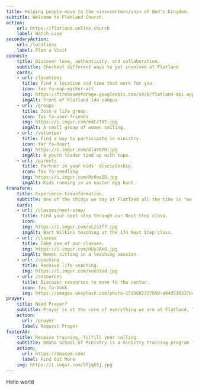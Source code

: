```yaml
---
title: Helping people move to the <ins>center</ins> of God's Kingdom.
subtitle: Welcome to Flatland Church.
action:
    url: https://flatland.online.church
    label: Watch Live
secondaryAction:
    url: /locations
    label: Plan a Visit
connect:
    title: Discover love, authenticity, and collaboration.
    subtitle: Checkout different ways to get involved at Flatland
    cards:
    - url: /locations
      title: Find a location and time that work for you.
      icon: fas fa-map-marker-alt
      img: https://firebasestorage.googleapis.com/v0/b/flatland-api.appspot.com/o/IMG_1305.JPG?alt=media&token=c3bf8aaf-535b-4b68-83f7-70da6b8ea8ce
      imgAlt: Front of Flatland 144 campus
    - url: /groups
      title: Join a life group.
      icon: fas fa-user-friends
      img: https://i.imgur.com/mdCzTUT.jpg
      imgAlt: A small group of women smiling.
    - url: /volunteer
      title: Find a way to participate in ministry.
      icon: far fa-heart
      img: https://i.imgur.com/ml4Y87D.jpg
      imgAlt: A youth leader tied up with tape.
    - url: /parents
      title: Partner in your kids' discipleship.
      icon: fas fa-seedling
      img: https://i.imgur.com/Mc6nx2D.jpg
      imgAlt: Kids running in an easter egg hunt.
transform:
    title: Experience transformation.
    subtitle: One of the things we say at Flatland all the time is "we love you right where you are, but we love you too much to leave you there." We're committed to seeing God transform your life as you move closer to the center of his Kingdom, and we have a number of key ways to help you do just that.
    cards:
    - url: /classes/next-step/
      title: Find your next step through our Next Step class.
      icon: 
      img: https://i.imgur.com/vLzs1f7.jpg
      imgAlt: Bart Wilkins teaching at the 174 Next Step class.
    - url: /classes
      title: Take one of our classes.
      img: https://i.imgur.com/HUyJAeO.jpg
      imgAlt: Women sitting in a teaching session.
    - url: /coaching
      title: Receive life coaching.
      img: https://i.imgur.com/vuen9vd.jpg
    - url: /resources
      title: Discover resources to move to the center.
      icon: fas fa-book
      img: https://images.unsplash.com/photo-1519682337058-a94d519337bc?ixlib=rb-1.2.1&ixid=eyJhcHBfaWQiOjEyMDd9&auto=format&fit=crop&w=1350&q=80
prayer:
    title: Need Prayer?
    subtitle: Prayer is at the core of everything we are at Flatland. The Apostle Paul encouraged his friends to never stop praying. We want to prayer for you in your time of need.
    action:
      url: /prayer
      label: Request Prayer
footerAd:
    title: Receive training, fulfill your calling
    subtitle: Omaha School of Ministry is a ministry training program from Flatland Church.  
    action:
      url: https://omasom.com/
      label: Find Out More
    img: https://i.imgur.com/STjqK5j.jpg
---
```


Hello world

